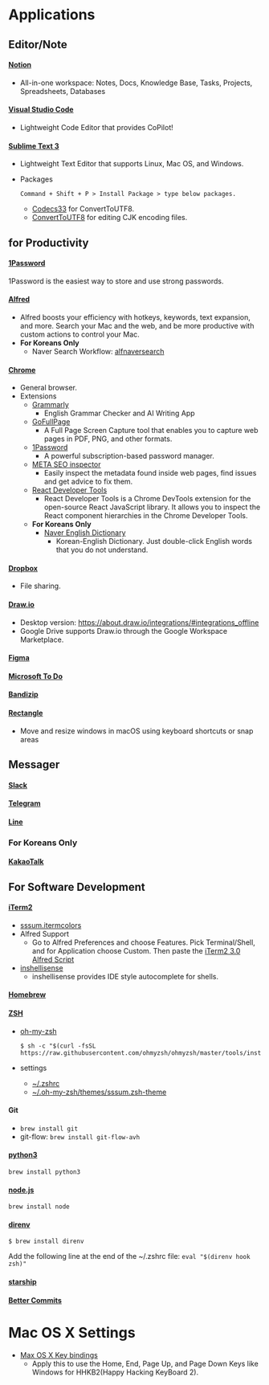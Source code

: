 # Applications

## Editor/Note

#### [Notion](https://www.notion.so/)
- All-in-one workspace: Notes, Docs, Knowledge Base, Tasks, Projects, Spreadsheets, Databases

#### [Visual Studio Code](https://code.visualstudio.com/download)
- Lightweight Code Editor that provides CoPilot!

#### [Sublime Text 3](http://www.sublimetext.com/3)
- Lightweight Text Editor that supports Linux, Mac OS, and Windows.
- Packages

    ```
    Command + Shift + P > Install Package > type below packages.
    ```
    
    - [Codecs33](https://github.com/seanliang/Codecs33/tree/osx) for ConvertToUTF8.
    - [ConvertToUTF8](https://github.com/seanliang/ConvertToUTF8) for editing CJK encoding files.



## for Productivity

#### [1Password](https://1password.com/downloads/)
1Password is the easiest way to store and use strong passwords.

#### [Alfred](https://www.alfredapp.com/help/getting-started/install/)
- Alfred boosts your efficiency with hotkeys, keywords, text expansion, and more. Search your Mac and the web, and be more productive with custom actions to control your Mac.
- **For Koreans Only**
    - Naver Search Workflow: [alfnaversearch](https://github.com/Kuniz/alfnaversearch)

#### [Chrome](https://www.google.com/chrome/)
- General browser.
- Extensions
    - [Grammarly](https://chrome.google.com/webstore/detail/grammarly-grammar-checker/kbfnbcaeplbcioakkpcpgfkobkghlhen)
        - English Grammar Checker and AI Writing App
    - [GoFullPage](https://chrome.google.com/webstore/detail/gofullpage-full-page-scre/fdpohaocaechififmbbbbbknoalclacl)
        - A Full Page Screen Capture tool that enables you to capture web pages in PDF, PNG, and other formats.
    - [1Password](https://chrome.google.com/webstore/detail/1password-%E2%80%93-password-mana/aeblfdkhhhdcdjpifhhbdiojplfjncoa)
        - A powerful subscription-based password manager.
    - [META SEO inspector](https://chromewebstore.google.com/detail/meta-seo-inspector/ibkclpciafdglkjkcibmohobjkcfkaef)
        -  Easily inspect the metadata found inside web pages, find issues and get advice to fix them.
    - [React Developer Tools](https://chrome.google.com/webstore/detail/react-developer-tools/fmkadmapgofadopljbjfkapdkoienihi)
        - React Developer Tools is a Chrome DevTools extension for the open-source React JavaScript library. It allows you to inspect the React component hierarchies in the Chrome Developer Tools.
    - **For Koreans Only**
        - [Naver English Dictionary](https://chrome.google.com/webstore/detail/%EB%84%A4%EC%9D%B4%EB%B2%84-%EC%98%81%EC%96%B4%EC%82%AC%EC%A0%84-naver-english-di/jfibpeiddefellcfgnijpcpddoimbdij?hl=en)
            - Korean-English Dictionary. Just double-click English words that you do not understand.

#### [Dropbox](https://www.dropbox.com/desktop)
- File sharing.

#### [Draw.io](https://www.draw.io/)
- Desktop version: https://about.draw.io/integrations/#integrations_offline
- Google Drive supports Draw.io through the Google Workspace Marketplace.

#### [Figma](https://www.figma.com/)

#### [Microsoft To Do](https://todo.microsoft.com/)

#### [Bandizip](https://kr.bandisoft.com/bandizip.mac/)

#### [Rectangle](https://rectangleapp.com/)
- Move and resize windows in macOS using keyboard shortcuts or snap areas


## Messager

#### [Slack](https://slack.com/)

#### [Telegram](https://telegram.org/)

#### [Line](https://line.me/)

### For Koreans Only

#### [KakaoTalk](https://www.kakaocorp.com/page/service/service/KakaoTalk)


## For Software Development

#### [iTerm2](https://www.iterm2.com)
- [sssum.itermcolors](https://github.com/iandmyhand/settings/blob/master/MacOSX/sssum.itermcolors)
- Alfred Support
    - Go to Alfred Preferences and choose Features. Pick Terminal/Shell, and for Application choose Custom. Then paste the [iTerm2 3.0 Alfred Script](https://github.com/iandmyhand/settings/blob/master/MacOSX/iTerm2-3.0AlfredScript.txt)
- [inshellisense](https://github.com/microsoft/inshellisense)
    - inshellisense provides IDE style autocomplete for shells.

#### [Homebrew](https://docs.brew.sh/Installation)

#### [ZSH](https://en.wikipedia.org/wiki/Z_shell)
    
- [oh-my-zsh](https://github.com/robbyrussell/oh-my-zsh)
    
    ```
    $ sh -c "$(curl -fsSL https://raw.githubusercontent.com/ohmyzsh/ohmyzsh/master/tools/install.sh)"
    ```
    
- settings
    - [~/.zshrc](https://github.com/iandmyhand/settings/blob/master/MacOSX/.zshrc)
    - [~/.oh-my-zsh/themes/sssum.zsh-theme](https://github.com/iandmyhand/settings/blob/master/MacOSX/sssum.zsh-theme)

#### Git
- ```brew install git```
- git-flow: ```brew install git-flow-avh```

#### [python3](https://www.python.org/)

```
brew install python3
```

#### [node.js](https://nodejs.org/)

```
brew install node
```

#### [direnv](https://direnv.net/)

```
$ brew install direnv
```

Add the following line at the end of the ~/.zshrc file:
`eval "$(direnv hook zsh)"`

#### [starship](https://starship.rs/)

#### [Better Commits](https://github.com/Everduin94/better-commits)


# Mac OS X Settings

- [Max OS X Key bindings](https://github.com/iandmyhand/settings/blob/master/MacOSX/MacOSXKeyBinding.md)
    - Apply this to use the Home, End, Page Up, and Page Down Keys like Windows for HHKB2(Happy Hacking KeyBoard 2).
